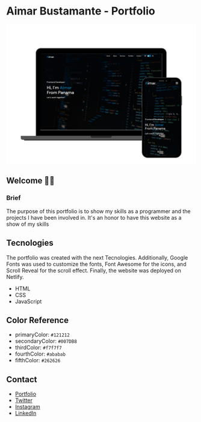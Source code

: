 # Aimar Bustamante - Portfolio

![portfolio-img](img/portfolio-mockup.png)

## Welcome 👋🏻 

### Brief

The purpose of this portfolio is to show my skills as a programmer and the projects I have been involved in. It's an honor to have this website as a show of my skills

## Tecnologies 

The portfolio was created with the next Tecnologies. Additionally, Google Fonts was used to customize the fonts, Font Awesome for the icons, and Scroll Reveal for the scroll effect. Finally, the website was deployed on Netlify.

- HTML
- CSS
- JavaScript

## Color Reference

- primaryColor: `#121212`
- secondaryColor: `#007DB8`
- thirdColor: `#f7f7f7`
- fourthColor: `#ababab`
- fifthColor: `#262626`

## Contact

- [Portfolio](https://aimarbusta.netlify.app/)
- [Twitter](https://twitter.com/aimarBusta)
- [Instagram](https://www.instagram.com/aimarbusta.dev/)
- [LinkedIn](https://www.linkedin.com/in/aimarbustamante/)
